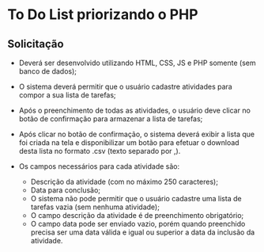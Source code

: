 # To Do List priorizando o PHP

## Solicitação
- Deverá ser desenvolvido utilizando HTML, CSS, JS e PHP somente (sem banco de dados);
- O sistema deverá permitir que o usuário cadastre atividades para compor a sua lista de tarefas;
- Após o preenchimento de todas as atividades, o usuário deve clicar no botão de confirmação para armazenar a lista de tarefas;
- Após clicar no botão de confirmação, o sistema deverá exibir a lista que foi criada na tela e disponibilizar um botão para efetuar o download desta lista no formato .csv (texto separado por ,).

- Os campos necessários para cada atividade são:
  - Descrição da atividade (com no máximo 250 caracteres);
  - Data para conclusão;
  - O sistema não pode permitir que o usuário cadastre uma lista de tarefas vazia (sem nenhuma atividade);
  - O campo descrição da atividade é de preenchimento obrigatório;
  - O campo data pode ser enviado vazio, porém quando preenchido precisa ser uma data válida e igual ou superior a data da inclusão da atividade.

